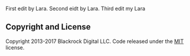First edit by Lara.
Second eidt by Lara.
Third edit my Lara

## Copyright and License

Copyright 2013-2017 Blackrock Digital LLC. Code released under the [MIT](https://github.com/BlackrockDigital/startbootstrap-business-casual/blob/gh-pages/LICENSE) license.
